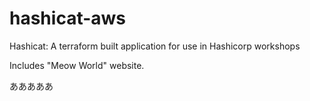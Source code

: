 # hashicat-aws
Hashicat: A terraform built application for use in Hashicorp workshops

Includes "Meow World" website.

あああああ

